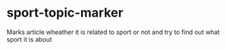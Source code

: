 # sport-topic-marker
Marks article wheather it is related to sport or not and try to find out what sport it is about
